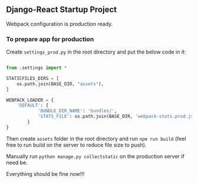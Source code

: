 ## Django-React Startup Project

Webpack configuration is production ready.

### To prepare app for production
Create `settings_prod.py` in the root directory and put the below code in it:

```python

from .settings import *

STATICFILES_DIRS = [
    os.path.join(BASE_DIR, "assets"),
]

WEBPACK_LOADER = {
    'DEFAULT': {
            'BUNDLE_DIR_NAME': 'bundles/',
            'STATS_FILE': os.path.join(BASE_DIR, 'webpack-stats.prod.json'),
        }
}

```

Then create `assets` folder in the root directory and run `npm run build` (feel free to run build on the server to reduce file size to push).

Manually run `python manage.py collectstatic` on the production server if need be.

Everything should be fine now!!!

